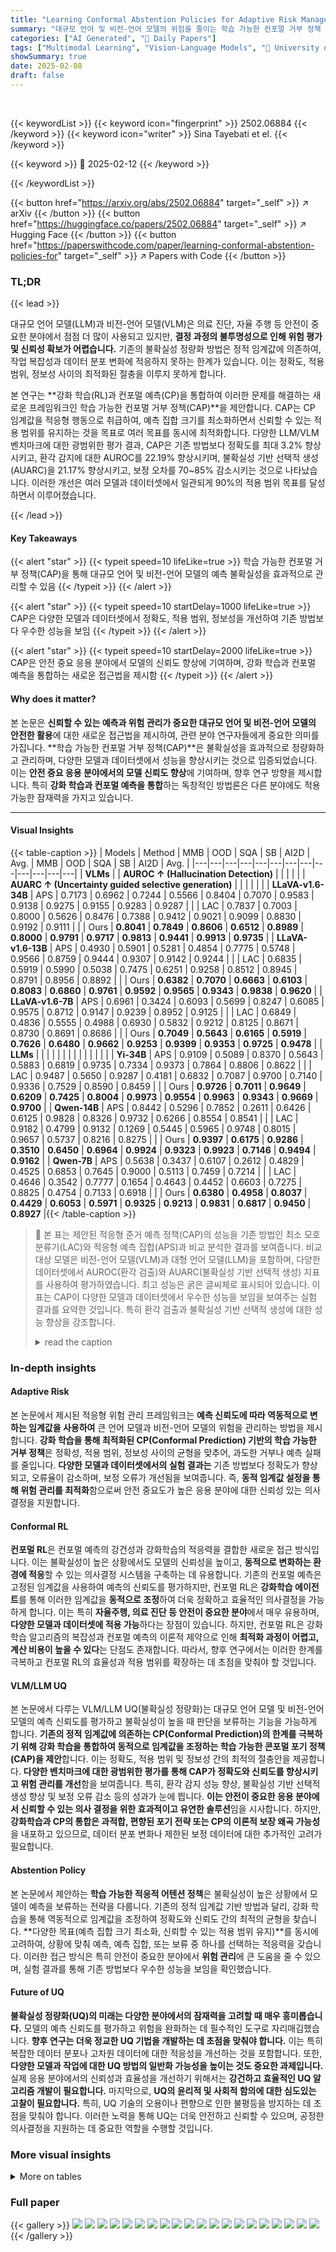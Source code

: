 ```yaml
---
title: "Learning Conformal Abstention Policies for Adaptive Risk Management in Large Language and Vision-Language Models"
summary: "대규모 언어 및 비전-언어 모델의 위험을 줄이는 학습 가능한 컨포멀 거부 정책 제시!"
categories: ["AI Generated", "🤗 Daily Papers"]
tags: ["Multimodal Learning", "Vision-Language Models", "🏢 University of Illinois at Chicago",]
showSummary: true
date: 2025-02-08
draft: false
---
```


<br>

{{< keywordList >}}
{{< keyword icon="fingerprint" >}} 2502.06884 {{< /keyword >}}
{{< keyword icon="writer" >}} Sina Tayebati et el. {{< /keyword >}}
 
{{< keyword >}} 🤗 2025-02-12 {{< /keyword >}}
 
{{< /keywordList >}}

{{< button href="https://arxiv.org/abs/2502.06884" target="_self" >}}
↗ arXiv
{{< /button >}}
{{< button href="https://huggingface.co/papers/2502.06884" target="_self" >}}
↗ Hugging Face
{{< /button >}}
{{< button href="https://paperswithcode.com/paper/learning-conformal-abstention-policies-for" target="_self" >}}
↗ Papers with Code
{{< /button >}}




### TL;DR


{{< lead >}}

대규모 언어 모델(LLM)과 비전-언어 모델(VLM)은 의료 진단, 자율 주행 등 안전이 중요한 분야에서 점점 더 많이 사용되고 있지만, **결정 과정의 불투명성으로 인해 위험 평가 및 신뢰성 확보가 어렵습니다.** 기존의 불확실성 정량화 방법은 정적 임계값에 의존하여, 작업 복잡성과 데이터 분포 변화에 적응하지 못하는 한계가 있습니다. 이는 정확도, 적용 범위, 정보성 사이의 최적화된 절충을 이루지 못하게 합니다.

본 연구는 **강화 학습(RL)과 컨포멀 예측(CP)을 통합하여 이러한 문제를 해결하는 새로운 프레임워크인 학습 가능한 컨포멀 거부 정책(CAP)**을 제안합니다. CAP는 CP 임계값을 적응형 행동으로 취급하여, 예측 집합 크기를 최소화하면서 신뢰할 수 있는 적용 범위를 유지하는 것을 목표로 여러 목표를 동시에 최적화합니다. 다양한 LLM/VLM 벤치마크에 대한 광범위한 평가 결과, CAP은 기존 방법보다 정확도를 최대 3.2% 향상시키고, 환각 감지에 대한 AUROC를 22.19% 향상시키며, 불확실성 기반 선택적 생성(AUARC)을 21.17% 향상시키고, 보정 오차를 70~85% 감소시키는 것으로 나타났습니다. 이러한 개선은 여러 모델과 데이터셋에서 일관되게 90%의 적용 범위 목표를 달성하면서 이루어졌습니다.

{{< /lead >}}


#### Key Takeaways

{{< alert "star" >}}
{{< typeit speed=10 lifeLike=true >}} 학습 가능한 컨포멀 거부 정책(CAP)을 통해 대규모 언어 및 비전-언어 모델의 예측 불확실성을 효과적으로 관리할 수 있음 {{< /typeit >}}
{{< /alert >}}

{{< alert "star" >}}
{{< typeit speed=10 startDelay=1000 lifeLike=true >}} CAP은 다양한 모델과 데이터셋에서 정확도, 적용 범위, 정보성을 개선하여 기존 방법보다 우수한 성능을 보임 {{< /typeit >}}
{{< /alert >}}

{{< alert "star" >}}
{{< typeit speed=10 startDelay=2000 lifeLike=true >}} CAP은 안전 중요 응용 분야에서 모델의 신뢰도 향상에 기여하며, 강화 학습과 컨포멀 예측을 통합하는 새로운 접근법을 제시함 {{< /typeit >}}
{{< /alert >}}

#### Why does it matter?
본 논문은 **신뢰할 수 있는 예측과 위험 관리가 중요한 대규모 언어 및 비전-언어 모델의 안전한 활용**에 대한 새로운 접근법을 제시하여, 관련 분야 연구자들에게 중요한 의미를 가집니다. **학습 가능한 컨포멀 거부 정책(CAP)**은 불확실성을 효과적으로 정량화하고 관리하며, 다양한 모델과 데이터셋에서 성능을 향상시키는 것으로 입증되었습니다. 이는 **안전 중요 응용 분야에서의 모델 신뢰도 향상**에 기여하며, 향후 연구 방향을 제시합니다. 특히 **강화 학습과 컨포멀 예측을 통합**하는 독창적인 방법론은 다른 분야에도 적용 가능한 잠재력을 가지고 있습니다.

------
#### Visual Insights





{{< table-caption >}}
| Models | Method | MMB | OOD | SQA | SB | AI2D | Avg. | MMB | OOD | SQA | SB | AI2D | Avg. |
|---|---|---|---|---|---|---|---|---|---|---|---|---|
| **VLMs** |  | **AUROC ↑ (Hallucination Detection)** |  |  |  |  |  | **AUARC ↑ (Uncertainty guided selective generation)** |  |  |  |  |  |
| **LLaVA-v1.6-34B** | APS | 0.7173 | 0.6962 | 0.7244 | 0.5566 | 0.8404 | 0.7070 | 0.9583 | 0.9138 | 0.9275 | 0.9155 | 0.9283 | 0.9287 |
|  | LAC | 0.7837 | 0.7003 | 0.8000 | 0.5626 | 0.8476 | 0.7388 | 0.9412 | 0.9021 | 0.9099 | 0.8830 | 0.9192 | 0.9111 |
|  | Ours | **0.8041** | **0.7849** | **0.8606** | **0.6512** | **0.8989** | **0.8000** | **0.9791** | **0.9717** | **0.9813** | **0.9441** | **0.9913** | **0.9735** |
| **LLaVA-v1.6-13B** | APS | 0.4930 | 0.5901 | 0.5281 | 0.4854 | 0.7775 | 0.5748 | 0.9566 | 0.8759 | 0.9444 | 0.9307 | 0.9142 | 0.9244 |
|  | LAC | 0.6835 | 0.5919 | 0.5990 | 0.5038 | 0.7475 | 0.6251 | 0.9258 | 0.8512 | 0.8945 | 0.8791 | 0.8956 | 0.8892 |
|  | Ours | **0.6382** | **0.7070** | **0.6663** | **0.6103** | **0.8083** | **0.6860** | **0.9761** | **0.9592** | **0.9565** | **0.9343** | **0.9838** | **0.9620** |
| **LLaVA-v1.6-7B** | APS | 0.6961 | 0.3424 | 0.6093 | 0.5699 | 0.8247 | 0.6085 | 0.9575 | 0.8712 | 0.9147 | 0.9239 | 0.8952 | 0.9125 |
|  | LAC | 0.6849 | 0.4836 | 0.5555 | 0.4988 | 0.6930 | 0.5832 | 0.9212 | 0.8125 | 0.8671 | 0.8730 | 0.8691 | 0.8686 |
|  | Ours | **0.7049** | **0.5643** | **0.6165** | **0.5919** | **0.7626** | **0.6480** | **0.9662** | **0.9253** | **0.9399** | **0.9353** | **0.9725** | **0.9478** |
| **LLMs** |  |  |  |  |  |  |  |  |  |  |  |  |  |
| **Yi-34B** | APS | 0.9109 | 0.5089 | 0.8370 | 0.5643 | 0.5883 | 0.6819 | 0.9735 | 0.7334 | 0.9373 | 0.7864 | 0.8806 | 0.8622 |
|  | LAC | 0.9487 | 0.5650 | 0.9287 | 0.4181 | 0.6832 | 0.7087 | 0.9700 | 0.7140 | 0.9336 | 0.7529 | 0.8590 | 0.8459 |
|  | Ours | **0.9726** | **0.7011** | **0.9649** | **0.6209** | **0.7425** | **0.8004** | **0.9973** | **0.9554** | **0.9963** | **0.9343** | **0.9669** | **0.9700** |
| **Qwen-14B** | APS | 0.8442 | 0.5296 | 0.7852 | 0.2611 | 0.6426 | 0.6125 | 0.9828 | 0.8326 | 0.9732 | 0.6266 | 0.8554 | 0.8541 |
|  | LAC | 0.9182 | 0.4799 | 0.9132 | 0.1269 | 0.5445 | 0.5965 | 0.9748 | 0.8015 | 0.9657 | 0.5737 | 0.8216 | 0.8275 |
|  | Ours | **0.9397** | **0.6175** | **0.9286** | **0.3510** | **0.6450** | **0.6964** | **0.9924** | **0.9323** | **0.9923** | **0.7146** | **0.9494** | **0.9162** |
| **Qwen-7B** | APS | 0.5638 | 0.3437 | 0.6107 | 0.2612 | 0.4829 | 0.4525 | 0.6853 | 0.7645 | 0.9000 | 0.5113 | 0.7459 | 0.7214 |
|  | LAC | 0.4646 | 0.3542 | 0.7777 | 0.1654 | 0.4643 | 0.4452 | 0.6603 | 0.7275 | 0.8825 | 0.4754 | 0.7133 | 0.6918 |
|  | Ours | **0.6380** | **0.4958** | **0.8037** | **0.4429** | **0.6053** | **0.5971** | **0.9325** | **0.9213** | **0.9831** | **0.6817** | **0.9450** | **0.8927** |{{< /table-caption >}}

> 🔼 본 표는 제안된 적응형 준거 예측 정책(CAP)의 성능을 기존 방법인 최소 모호 분류기(LAC)와 적응형 예측 집합(APS)과 비교 분석한 결과를 보여줍니다.  비교 대상 모델은 비전-언어 모델(VLM)과 대형 언어 모델(LLM)을 포함하며, 다양한 데이터셋에서 AUROC(환각 검출)와 AUARC(불확실성 기반 선택적 생성) 지표를 사용하여 평가하였습니다.  최고 성능은 굵은 글씨체로 표시되어 있습니다.  이 표는 CAP이 다양한 모델과 데이터셋에서 우수한 성능을 보임을 보여주는 실험 결과를 요약한 것입니다.  특히 환각 검출과 불확실성 기반 선택적 생성에 대한 성능 향상을 강조합니다.
> <details>
> <summary>read the caption</summary>
> TABLE I: Comparison of CAP (Ours) with Least Ambiguous Classifiers (LAC) [5] and Adaptive Prediction Sets (APS) [6]. Models include VLMs and LLMs, assessed across datasets using AUROC (Hallucination Detection) and AUARC (Uncertainty-Guided Selective Generation). Best values are in bold.
> </details>





### In-depth insights


#### Adaptive Risk
본 논문에서 제시된 적응형 위험 관리 프레임워크는 **예측 신뢰도에 따라 역동적으로 변하는 임계값을 사용하여** 큰 언어 모델과 비전-언어 모델의 위험을 관리하는 방법을 제시합니다.  **강화 학습을 통해 최적화된 CP(Conformal Prediction) 기반의 학습 가능한 거부 정책**은 정확성, 적용 범위, 정보성 사이의 균형을 맞추어, 과도한 거부나 예측 실패를 줄입니다.  **다양한 모델과 데이터셋에서의 실험 결과는** 기존 방법보다 정확도가 향상되고, 오류율이 감소하며, 보정 오류가 개선됨을 보여줍니다.  즉, **동적 임계값 설정을 통해 위험 관리를 최적화**함으로써 안전 중요도가 높은 응용 분야에 대한 신뢰성 있는 의사결정을 지원합니다.

#### Conformal RL
**컨포멀 RL**은 컨포멀 예측의 강건성과 강화학습의 적응력을 결합한 새로운 접근 방식입니다. 이는 불확실성이 높은 상황에서도 모델의 신뢰성을 높이고, **동적으로 변화하는 환경에 적응**할 수 있는 의사결정 시스템을 구축하는 데 유용합니다. 기존의 컨포멀 예측은 고정된 임계값을 사용하여 예측의 신뢰도를 평가하지만, 컨포멀 RL은 **강화학습 에이전트**를 통해 이러한 임계값을 **동적으로 조정**하여 더욱 정확하고 효율적인 의사결정을 가능하게 합니다. 이는 특히 **자율주행, 의료 진단 등 안전이 중요한 분야**에서 매우 유용하며, **다양한 모델과 데이터셋에 적용 가능**하다는 장점이 있습니다. 하지만, 컨포멀 RL은 강화학습 알고리즘의 복잡성과 컨포멀 예측의 이론적 제약으로 인해 **최적화 과정이 어렵고, 계산 비용이 높을 수 있다**는 단점도 존재합니다. 따라서, 향후 연구에서는 이러한 한계를 극복하고 컨포멀 RL의 효율성과 적용 범위를 확장하는 데 초점을 맞춰야 할 것입니다.

#### VLM/LLM UQ
본 논문에서 다루는 VLM/LLM UQ(불확실성 정량화)는 대규모 언어 모델 및 비전-언어 모델의 예측 신뢰도를 평가하고 불확실성이 높을 때 판단을 보류하는 기능을 가능하게 합니다.  **기존의 정적 임계값에 의존하는 CP(Conformal Prediction)의 한계를 극복하기 위해 강화 학습을 통합하여 동적으로 임계값을 조정하는 학습 가능한 콘포멀 포기 정책(CAP)을 제안**합니다. 이는 정확도, 적용 범위 및 정보성 간의 최적의 절충안을 제공합니다.  **다양한 벤치마크에 대한 광범위한 평가를 통해 CAP가 정확도와 신뢰도를 향상시키고 위험 관리를 개선**함을 보여줍니다. 특히, 환각 감지 성능 향상, 불확실성 기반 선택적 생성 향상 및 보정 오류 감소 등의 성과가 눈에 띕니다.  **이는 안전이 중요한 응용 분야에서 신뢰할 수 있는 의사 결정을 위한 효과적이고 유연한 솔루션**임을 시사합니다. 하지만, **강화학습과 CP의 통합은 과적합, 편향된 포기 전략 또는 CP의 이론적 보장 왜곡 가능성**을 내포하고 있으므로, 데이터 분포 변화나 제한된 보정 데이터에 대한 추가적인 고려가 필요합니다.

#### Abstention Policy
본 논문에서 제안하는 **학습 가능한 적응적 어텐션 정책**은 불확실성이 높은 상황에서 모델이 예측을 보류하는 전략을 다룹니다. 기존의 정적 임계값 기반 방법과 달리, 강화 학습을 통해 역동적으로 임계값을 조정하여 정확도와 신뢰도 간의 최적의 균형을 찾습니다. **다양한 목표(예측 집합 크기 최소화, 신뢰할 수 있는 적용 범위 유지)**를 동시에 고려하여, 상황에 맞춰 예측, 예측 집합, 또는 보류 중 하나를 선택하는 적응력을 갖습니다. 이러한 접근 방식은 특히 안전이 중요한 분야에서 **위험 관리**에 큰 도움을 줄 수 있으며, 실험 결과를 통해 기존 방법보다 우수한 성능을 보임을 확인했습니다.

#### Future of UQ
**불확실성 정량화(UQ)의 미래는 다양한 분야에서의 잠재력을 고려할 때 매우 흥미롭습니다.**  모델의 예측 신뢰도를 평가하고 위험을 완화하는 데 필수적인 도구로 자리매김했습니다.  **향후 연구는 더욱 정교한 UQ 기법을 개발하는 데 초점을 맞춰야 합니다.** 이는 특히 복잡한 데이터 분포나 고차원 데이터에 대한 적응성을 개선하는 것을 포함합니다. 또한, **다양한 모델과 작업에 대한 UQ 방법의 일반화 가능성을 높이는 것도 중요한 과제입니다.** 실제 응용 분야에서의 신뢰성과 효율성을 개선하기 위해서는 **강건하고 효율적인 UQ 알고리즘 개발이 필요합니다.** 마지막으로, **UQ의 윤리적 및 사회적 함의에 대한 심도있는 고찰이 필요합니다.**  특히, UQ 기술의 오용이나 편향으로 인한 불평등을 방지하는 데 초점을 맞춰야 합니다.  이러한 노력을 통해 UQ는 더욱 안전하고 신뢰할 수 있으며, 공정한 의사결정을 지원하는 데 중요한 역할을 수행할 것입니다.


### More visual insights




<details>
<summary>More on tables
</summary>


{{< table-caption >}}
| Model | Method | MMB | OOD | SQA | SB | AI2D | Avg. |
|---|---|---|---|---|---|---|---| 
| **VLMs** | **Method** | **Coverage (%) ↑** | **Coverage (%) ↑** | **Coverage (%) ↑** | **Coverage (%) ↑** | **Coverage (%) ↑** | **Coverage (%) ↑** |
| LLaVA-v1.6-34B | APS | 98.26 | 94.87 | 98.08 | 95.81 | 97.48 | 96.90 |
|  | LAC | 90.73 | 91.42 | 88.67 | 90.23 | 90.21 | 90.25 |
|  | Ours | 93.97 | 93.25 | 93.07 | 91.41 | 95.46 | 93.43 |
| LLaVA-v1.6-13B | APS | 98.99 | 96.20 | 99.29 | 97.36 | 98.86 | 98.14 |
|  | LAC | 90.18 | 91.00 | 89.28 | 89.84 | 90.47 | 90.15 |
|  | Ours | 95.57 | 92.48 | 92.06 | 90.67 | 95.14 | 93.18 |
| LLaVA-v1.6-7B | APS | 98.45 | 97.89 | 97.88 | 96.74 | 96.19 | 97.43 |
|  | LAC | 89.26 | 89.10 | 89.83 | 90.19 | 89.65 | 89.61 |
|  | Ours | 92.96 | 91.63 | 90.49 | 91.23 | 93.41 | 91.94 |
| **LLMs** |  | **HSwg** | **HDial** | **CQA** | **HSum** | **MMLU** | **Avg.** |
| Qwen-7B | APS | 92.12 | 95.24 | 98.92 | 90.18 | 96.24 | 94.54 |
|  | LAC | 89.64 | 90.90 | 90.44 | 90.12 | 90.66 | 90.35 |
|  | Ours | 91.96 | 91.70 | 95.68 | 90.17 | 91.32 | 92.16 |
| Qwen-14B | APS | 99.82 | 94.22 | 99.46 | 90.56 | 95.72 | 95.96 |
|  | LAC | 91.98 | 90.42 | 92.10 | 89.70 | 90.46 | 90.93 |
|  | Ours | 94.88 | 90.96 | 95.66 | 90.32 | 91.62 | 92.68 |
| Yi-34B | APS | 99.88 | 95.24 | 99.68 | 92.08 | 97.30 | 96.84 |
|  | LAC | 93.90 | 90.02 | 94.40 | 89.32 | 89.78 | 91.49 |
|  | Ours | 96.48 | 92.56 | 96.40 | 90.82 | 93.34 | 93.92 |{{< /table-caption >}}
> 🔼 표 II는 제안된 CAP 방법과 기존의 LAC, APS 방법의 적용 결과를 비교하여 제시합니다. 특히, 90%의 적용률을 달성하는 것을 목표로 하며, 표에는 각 모델과 데이터 세트에 대한 적용률이 표시되어 있습니다. CAP 모델은 대부분의 경우 90%의 적용률을 충족하고 있음을 보여주는 것이 핵심입니다.  표에서 밑줄 친 값들은 90% 적용률을 달성한 경우를 나타냅니다.
> <details>
> <summary>read the caption</summary>
> TABLE II: Coverage (%) evaluation: Comparison of CAP (Ours) with LAC [5] and APS [6]. CAP meets the 90% coverage guarantee, underlined, in instances.
> </details>

{{< table-caption >}}
| Models | Method | MMB ↑ | OOD ↑ | SQA ↑ | SB ↑ | AI2D ↑ | Avg. ↑ | MMB ↓ | OOD ↓ | SQA ↓ | SB ↓ | AI2D ↓ | Avg. ↓ |
|---|---|---|---|---|---|---|---|---|---|---|---|---|---|
| **VLMs** |  | **MMB** | **OOD** | **SQA** | **SB** | **AI2D** | **Avg.** | **MMB** | **OOD** | **SQA** | **SB** | **AI2D** | **Avg.** |
| LLaVA-v1.6-34B | APS | 87.73 | 87.42 | 84.38 | 81.72 | 83.22 | 84.89 | 2.6501 | 1.6744 | 2.7269 | 2.6556 | 2.6386 | 2.4691 |
|  | LAC | 86.75 | 86.47 | 83.53 | 81.39 | 82.55 | 84.14 | 1.2499 | 1.3101 | 1.2883 | 1.5854 | 1.4683 | 1.3804 |
|  | Ours | **88.57** | **88.19** | **86.46** | 81.64 | **88.36** | **86.64** | **1.6519** | **1.6210** | **1.8447** | **1.9937** | **2.1755** | **1.8574** |
| LLaVA-v1.6-13B | APS | 82.29 | 80.02 | 78.08 | 77.83 | 80.39 | 79.72 | 3.1275 | 2.6857 | 3.2180 | 3.1280 | 3.0165 | 3.0351 |
|  | LAC | 81.75 | 80.47 | 77.91 | 77.37 | 79.95 | 79.49 | 1.5573 | 1.6842 | 1.6884 | 1.8606 | 1.6505 | 1.6882 |
|  | Ours | **82.66** | **80.79** | **79.08** | 77.50 | **84.87** | **81.38** | **2.6249** | **2.2271** | **2.1796** | **2.2776** | **2.3135** | **2.3245** |
| LLaVA-v1.6-7B | APS | 81.36 | 81.14 | 74.98 | 76.96 | 77.44 | 78.38 | 3.1540 | 2.9613 | 3.0303 | 3.1102 | 2.9752 | 3.0462 |
|  | LAC | 80.60 | 79.89 | 75.03 | 76.65 | 77.03 | 77.84 | 1.5811 | 1.7250 | 1.8690 | 1.9445 | 1.7617 | 1.7763 |
|  | Ours | **82.19** | **81.20** | **75.34** | 76.34 | **81.83** | **79.38** | **1.9890** | **2.2982** | **2.1912** | **2.3464** | **2.3663** | **2.2382** |
| **LLMs** |  | **HSwg** | **HDial** | **CQA** | **HSum** | **MMLU** |  | **HSwg** | **HDial** | **CQA** | **HSum** | **MMLU** |  |
| Yi-34B | APS | 95.21 | 83.99 | 95.74 | 81.20 | 80.64 | 87.76 | 3.0254 | 2.0548 | 2.5868 | 1.8630 | 2.8206 | 2.4701 |
|  | LAC | 93.90 | 83.17 | 94.40 | 80.98 | 80.44 | 86.98 | 1.0000 | 1.3992 | 1.0000 | 1.3934 | 1.5886 | 1.2762 |
|  | Ours | **96.17** | **85.56** | **96.12** | **83.09** | **82.90** | **88.77** | **1.4790** | **2.0714** | **1.5664** | **1.8540** | **2.1220** | **1.8186** |
| Qwen-14B | APS | 93.75 | 81.91 | 93.95 | 62.86 | 74.43 | 81.38 | 3.0120 | 2.4050 | 2.7242 | 2.6036 | 2.9640 | 2.7418 |
|  | LAC | 91.98 | 82.42 | 92.06 | 64.22 | 74.26 | 80.59 | 1.0000 | 1.4634 | 1.0008 | 2.3154 | 2.1026 | 1.5764 |
|  | Ours | **94.02** | **83.09** | **94.32** | 57.59 | **76.13** | **81.03** | **1.3774** | **1.8742** | **1.3270** | **2.3764** | **2.5508** | **1.9012** |
| Qwen-7B | APS | 72.46 | 74.47 | 88.38 | 52.48 | 67.47 | 71.85 | 2.3844 | 2.9366 | 3.1336 | 3.0076 | 3.5344 | 3.1993 |
|  | LAC | 72.12 | 75.63 | 87.65 | 52.91 | 68.07 | 71.68 | 2.0564 | 2.0014 | 1.1790 | 2.9220 | 2.4890 | 2.1296 |
|  | Ours | **73.79** | **75.81** | **90.06** | 47.75 | **72.25** | **71.93** | **2.6116** | **2.8832** | **1.9172** | **2.5734** | **3.1820** | **2.6335** |{{< /table-caption >}}
> 🔼 표 III은 제안된 CAP 방법과 기존의 LAC와 APS 방법을 비교하여 정확도와 예측 집합 크기를 평가한 결과를 보여줍니다.  데이터셋별로 정확도를 비교 분석하여 CAP 방법이 평균적으로 가장 높은 정확도를 달성했음을 보여줍니다.  또한,  LAC의 경우 예측 집합이 너무 작아서 정보 손실이 발생할 수 있고, APS의 경우 예측 집합이 너무 커서 효율성이 떨어지는 문제점을 보완하여, CAP는 적절한 크기의 예측 집합을 유지하며 정확도를 높이는 균형을 이루었음을 강조합니다.  가장 높은 정확도 값은 굵은 글씨체로 표시하고, 적절한 크기의 예측 집합 값은 밑줄로 표시되어 있습니다.
> <details>
> <summary>read the caption</summary>
> TABLE III: Evaluation of accuracy (%) and set sizes: Comparative analysis of CAP (Ours) with standard Least Ambiguous set-valued Classifiers (LAC) [5], and Adaptive Prediction Sets (APS) [6] methods. The table highlights that our proposed method achieves the highest average accuracy across datasets, while maintaining a balance in set sizes that avoids overly narrow or broad predictions observed in the baseline methods. Highest accuracy values are in bold and balanced set size values are underlined.
> </details>

{{< table-caption >}}
| Model | Method | MMB | OOD | SQA | SB | AI2D | Avg. |
|---|---|---|---|---|---|---|---| 
| **VLMs** | **Method** | **ECE** ↓ | **ECE** ↓ | **ECE** ↓ | **ECE** ↓ | **ECE** ↓ | **ECE** ↓ |
| LLaVA-v1.6-34B | APS | 0.1277 | 0.1261 | 0.2082 | 0.1356 | 0.2353 | 0.1666 |
|  | LAC | 0.0738 | 0.1124 | 0.1143 | 0.1312 | 0.1626 | 0.1109 |
|  | Ours | **0.0085** | **0.0302** | **0.0309** | **0.0342** | **0.0385** | **0.0285** |
| LLaVA-v1.6-13B | APS | 0.1593 | 0.2218 | 0.1902 | 0.1607 | 0.2747 | 0.2013 |
|  | LAC | 0.1300 | 0.1698 | 0.1618 | 0.1759 | 0.1908 | 0.1657 |
|  | Ours | **0.0218** | **0.0159** | **0.0445** | **0.0601** | **0.0252** | **0.0335** |
| LLaVA-v1.6-7B | APS | 0.1576 | 0.2439 | 0.2128 | 0.1704 | 0.2641 | 0.2098 |
|  | LAC | 0.1314 | 0.1974 | 0.1865 | 0.1797 | 0.1987 | 0.1787 |
|  | Ours | **0.0419** | **0.0252** | **0.0498** | **0.0581** | **0.0148** | **0.0380** |
| **LLMs** |  | **HSwg** | **HDial** | **CQA** | **HSum** | **MMLU** | **Avg.** |
| Qwen-7B | APS | 0.3470 | 0.2978 | 0.2327 | 0.4099 | 0.4032 | 0.3381 |
|  | LAC | 0.3222 | 0.2680 | 0.1479 | 0.4381 | 0.3474 | 0.3047 |
|  | Ours | **0.0807** | **0.0265** | **0.0772** | **0.1409** | **0.0485** | **0.0748** |
| Qwen-14B | APS | 0.0901 | 0.1972 | 0.0996 | 0.2949 | 0.2729 | 0.1909 |
|  | LAC | 0.0156 | 0.1644 | 0.0278 | 0.3360 | 0.2273 | 0.1542 |
|  | Ours | **0.0134** | **0.0307** | **0.0266** | **0.1271** | **0.0170** | **0.0429** |
| Yi-34B | APS | 0.1111 | 0.3240 | 0.1554 | 0.2163 | 0.2479 | 0.2109 |
|  | LAC | 0.0514 | 0.2718 | 0.1030 | 0.1887 | 0.1727 | 0.1575 |
|  | Ours | **0.0522** | **0.1528** | **0.0990** | **0.0542** | **0.0337** | **0.0784** |{{< /table-caption >}}
> 🔼 표 IV는 제안된 CAP 프레임워크의 예상 보정 오차(ECE)를 기존의 LAC와 APS 방법과 비교 분석한 결과를 보여줍니다.  각 모델의 예측 신뢰도와 실제 정확도 간의 차이를 측정하는 ECE는 모델의 보정 정도를 나타냅니다.  ECE 값이 낮을수록 모델의 보정이 잘 되어 예측 신뢰도가 실제 정확도와 일치한다는 것을 의미합니다. 이 표에서 CAP 방법은 기준 방법들에 비해 유의미하게 낮은 ECE 값을 달성함으로써 더욱 정확한 보정된 예측을 제공함을 보여줍니다.
> <details>
> <summary>read the caption</summary>
> TABLE IV: Evaluation of Expected Calibration Error (ECE): Comparative analysis of the proposed CAP framework (Ours) with standard LAC [5], and APS [6] methods. The results show that the CAP method achieves significantly lower ECE values, in bold, compared to baseline.
> </details>

</details>




### Full paper

{{< gallery >}}
<img src="paper_images/1.png" class="grid-w50 md:grid-w33 xl:grid-w25" />
<img src="paper_images/2.png" class="grid-w50 md:grid-w33 xl:grid-w25" />
<img src="paper_images/3.png" class="grid-w50 md:grid-w33 xl:grid-w25" />
<img src="paper_images/4.png" class="grid-w50 md:grid-w33 xl:grid-w25" />
<img src="paper_images/5.png" class="grid-w50 md:grid-w33 xl:grid-w25" />
<img src="paper_images/6.png" class="grid-w50 md:grid-w33 xl:grid-w25" />
<img src="paper_images/7.png" class="grid-w50 md:grid-w33 xl:grid-w25" />
<img src="paper_images/8.png" class="grid-w50 md:grid-w33 xl:grid-w25" />
<img src="paper_images/9.png" class="grid-w50 md:grid-w33 xl:grid-w25" />
<img src="paper_images/10.png" class="grid-w50 md:grid-w33 xl:grid-w25" />
<img src="paper_images/11.png" class="grid-w50 md:grid-w33 xl:grid-w25" />
<img src="paper_images/12.png" class="grid-w50 md:grid-w33 xl:grid-w25" />
<img src="paper_images/13.png" class="grid-w50 md:grid-w33 xl:grid-w25" />
<img src="paper_images/14.png" class="grid-w50 md:grid-w33 xl:grid-w25" />
<img src="paper_images/15.png" class="grid-w50 md:grid-w33 xl:grid-w25" />
<img src="paper_images/16.png" class="grid-w50 md:grid-w33 xl:grid-w25" />
<img src="paper_images/17.png" class="grid-w50 md:grid-w33 xl:grid-w25" />
<img src="paper_images/18.png" class="grid-w50 md:grid-w33 xl:grid-w25" />
<img src="paper_images/19.png" class="grid-w50 md:grid-w33 xl:grid-w25" />
<img src="paper_images/20.png" class="grid-w50 md:grid-w33 xl:grid-w25" />
{{< /gallery >}}